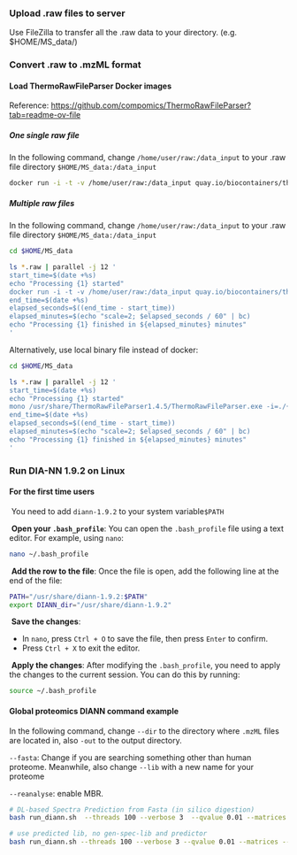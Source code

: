 ### Upload .raw files to server

Use FileZilla to transfer all the .raw data to your directory. (e.g.  $HOME/MS_data/)



### Convert .raw to .mzML format

#### Load ThermoRawFileParser Docker images

Reference: https://github.com/compomics/ThermoRawFileParser?tab=readme-ov-file

##### One single raw file

In the following command, change `/home/user/raw:/data_input` to your .raw file directory `$HOME/MS_data:/data_input`

```bash
docker run -i -t -v /home/user/raw:/data_input quay.io/biocontainers/thermorawfileparser:1.4.5--h05cac1d_1  ThermoRawFileParser.sh -d /data_input

```

##### Multiple raw files

In the following command, change `/home/user/raw:/data_input` to your .raw file directory `$HOME/MS_data:/data_input`

```bash
cd $HOME/MS_data

ls *.raw | parallel -j 12 '
start_time=$(date +%s)
echo "Processing {1} started"
docker run -i -t -v /home/user/raw:/data_input quay.io/biocontainers/thermorawfileparser:1.4.5--h05cac1d_1 ThermoRawFileParser.sh -i /data_input/{1}
end_time=$(date +%s)
elapsed_seconds=$((end_time - start_time))
elapsed_minutes=$(echo "scale=2; $elapsed_seconds / 60" | bc)
echo "Processing {1} finished in ${elapsed_minutes} minutes"
'
```

Alternatively, use local binary file instead of docker:

```bash
cd $HOME/MS_data

ls *.raw | parallel -j 12 '
start_time=$(date +%s)
echo "Processing {1} started"
mono /usr/share/ThermoRawFileParser1.4.5/ThermoRawFileParser.exe -i=./{1} -f=2
end_time=$(date +%s)
elapsed_seconds=$((end_time - start_time))
elapsed_minutes=$(echo "scale=2; $elapsed_seconds / 60" | bc)
echo "Processing {1} finished in ${elapsed_minutes} minutes"
'

```



### Run DIA-NN 1.9.2 on Linux

#### For the first time users

​	You need to add `diann-1.9.2` to your system variable`$PATH`  

​	**Open your `.bash_profile`**: You can open the `.bash_profile` file using a text editor. For example, using `nano`:

```bash
nano ~/.bash_profile
```

​	**Add the row to the file**: Once the file is open, add the following line at the end of the file:

```bash
PATH="/usr/share/diann-1.9.2:$PATH"
export DIANN_dir="/usr/share/diann-1.9.2"
```

​	**Save the changes**:

- In `nano`, press `Ctrl + O` to save the file, then press `Enter` to confirm.
- Press `Ctrl + X` to exit the editor.

​	**Apply the changes**: After modifying the `.bash_profile`, you need to apply the changes to the current session. You can do this by running:

```bash
source ~/.bash_profile
```



#### Global proteomics DIANN command example

In the following command, change `--dir` to the directory where `.mzML` files are located in, also `-out` to the output directory.

`--fasta`: Change if you are searching something other than human proteome. Meanwhile, also change `--lib` with a new name for your proteome

`--reanalyse`: enable MBR.

```bash
# DL-based Spectra Prediction from Fasta (in silico digestion)
bash run_diann.sh  --threads 100 --verbose 3  --qvalue 0.01 --matrices --out-lib ./report-lib.parquet --gen-spec-lib --predictor --xic --fasta $DIANN_dir/uniprotkb_proteome_UP000005640_Homo_sapiens_reviewed_2025_01_07.fasta --fasta-search --min-fr-mz 200 --max-fr-mz 2000 --met-excision --min-pep-len 6 --max-pep-len 40 --min-pr-mz 380 --max-pr-mz 980 --min-pr-charge 2 --max-pr-charge 6 --cut K*,R* --missed-cleavages 1 --unimod4 --var-mods 2 --var-mod UniMod:35,15.994915,M --mass-acc 20 --mass-acc-ms1 15 --double-search --relaxed-prot-inf --rt-profiling --pg-level 1 --reanalyse --dir ~/20250206_Jurkat_YDS/mzml/ --out ~/20250206_Jurkat_YDS/mzml/diann.tsv
```
```bash
# use predicted lib, no gen-spec-lib and predictor
bash run_diann.sh --threads 100 --verbose 3 --qvalue 0.01 --matrices --out-lib ./report-lib.parquet --xic --fasta $DIANN_dir/uniprotkb_proteome_UP000005640_Homo_sapiens_reviewed_2025_01_07.fasta --lib $DIANN_dir/report-lib.predicted.speclib --min-fr-mz 200 --max-fr-mz 2000 --met-excision --min-pep-len 6 --max-pep-len 40 --min-pr-mz 380 --max-pr-mz 980 --min-pr-charge 2 --max-pr-charge 6 --cut K*,R* --missed-cleavages 1 --unimod4 --var-mods 2 --var-mod UniMod:35,15.994915,M --mass-acc 20 --mass-acc-ms1 15 --double-search --relaxed-prot-inf --rt-profiling --pg-level 1 --reanalyse --dir ~/20250206_Jurkat_YDS/mzml/ --out ~/20250206_Jurkat_YDS/mzml/diann.tsv
```
